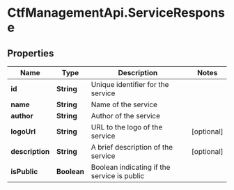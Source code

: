 # CtfManagementApi.ServiceResponse

## Properties
Name | Type | Description | Notes
------------ | ------------- | ------------- | -------------
**id** | **String** | Unique identifier for the service | 
**name** | **String** | Name of the service | 
**author** | **String** | Author of the service | 
**logoUrl** | **String** | URL to the logo of the service | [optional] 
**description** | **String** | A brief description of the service | [optional] 
**isPublic** | **Boolean** | Boolean indicating if the service is public | 
